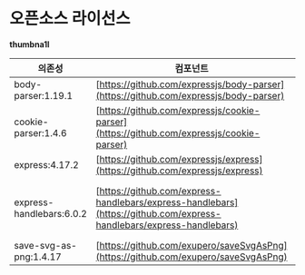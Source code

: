 # 오픈소스 라이선스

**thumbna1l**

| 의존성 | 컴포넌트 |라이선스|
|------|---|---|
|body-parser:1.19.1|[https://github.com/expressjs/body-parser](https://github.com/expressjs/body-parser)|MIT License|
|cookie-parser:1.4.6|[https://github.com/expressjs/cookie-parser](https://github.com/expressjs/cookie-parser)|MIT License|
|express:4.17.2|[https://github.com/expressjs/express](https://github.com/expressjs/express)|MIT License|
|express-handlebars:6.0.2|[https://github.com/express-handlebars/express-handlebars](https://github.com/express-handlebars/express-handlebars)|BSD 3-Clause "New" or "Revised" License |
|save-svg-as-png:1.4.17|[https://github.com/exupero/saveSvgAsPng](https://github.com/exupero/saveSvgAsPng)| MIT License |
